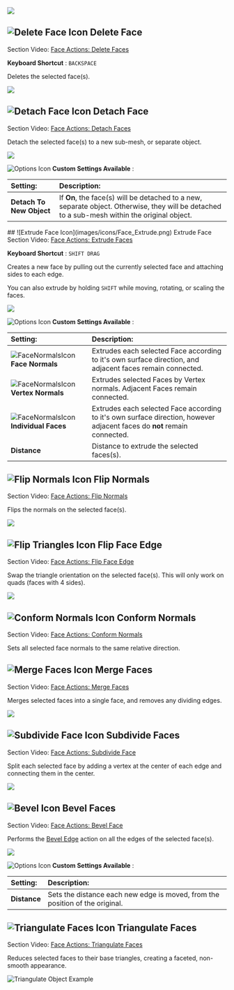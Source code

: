 <div class="site"><a href="https://youtu.be/Ta3HkV_qHTc"><img src="images/VidLink_GettingStarted_Slim.png"></a></div>


## ![Delete Face Icon](images/icons/Face_Delete.png) Delete Face

<div class="video-link">
Section Video: <a href="https://youtu.be/Iy6RBaKB9jU?list=PLrJfHfcFkLM-b6_N-musBp4MFaEnxpF6y">Face Actions: Delete Faces</a>
</div>

**Keyboard Shortcut** : `BACKSPACE`

Deletes the selected face(s).

![](images/DeleteFace_Example.png)


## ![Detach Face Icon](images/icons/Face_Detach.png) Detach Face

<div class="video-link">
Section Video: <a href="https://youtu.be/rqD8tQ3GOpA?list=PLrJfHfcFkLM-b6_N-musBp4MFaEnxpF6y">Face Actions: Detach Faces</a>
</div>

Detach the selected face(s) to a new sub-mesh, or separate object.

![](images/DetachFace_Example.png)

![Options Icon](images/icons/Options.png) **Custom Settings Available** :

|**Setting:** |**Description:** |
|:---|:---|
|__Detach To New Object__ |If **On**, the face(s) will be detached to a new, separate object. Otherwise, they will be detached to a sub-mesh within the original object. |


<a id="extrude">
## ![Extrude Face Icon](images/icons/Face_Extrude.png) Extrude Face

<div class="video-link">
Section Video: <a href="https://youtu.be/5IcZd8aIS68?list=PLrJfHfcFkLM-b6_N-musBp4MFaEnxpF6y">Face Actions: Extrude Faces</a>
</div>

**Keyboard Shortcut** : `SHIFT DRAG`

Creates a new face by pulling out the currently selected face and attaching sides to each edge.

You can also extrude by holding `SHIFT` while moving, rotating, or scaling the faces.

![](images/ExtrudeFace_Example.png)

![Options Icon](images/icons/Options.png) **Custom Settings Available** :

|**Setting:** |**Description:** |
|:---|:---|
| ![FaceNormalsIcon](images/icons/ExtrudeFace_FaceNormals.png) **Face Normals** |Extrudes each selected Face according to it's own surface direction, and adjacent faces remain connected. |
| ![FaceNormalsIcon](images/icons/ExtrudeFace_VertexNormals.png) **Vertex Normals** |Extrudes selected Faces by Vertex normals. Adjacent Faces remain connected. |
| ![FaceNormalsIcon](images/icons/ExtrudeFace_Individual.png) **Individual Faces** |Extrudes each selected Face according to it's own surface direction, however adjacent faces do **not** remain connected. |
|__Distance__ |Distance to extrude the selected faces(s). |


## ![Flip Normals Icon](images/icons/Face_FlipNormals.png) Flip Normals

<div class="video-link">
Section Video: <a href="https://youtu.be/RngRqt3L8H8?list=PLrJfHfcFkLM-b6_N-musBp4MFaEnxpF6y">Face Actions: Flip Normals</a>
</div>

Flips the normals on the selected face(s).

![](images/FlipFaceNormals_Example.png)


## ![Flip Triangles Icon](images/icons/Face_FlipTri.png) Flip Face Edge

<div class="video-link">
Section Video: <a href="https://youtu.be/ftIjv3tsTGc?list=PLrJfHfcFkLM-b6_N-musBp4MFaEnxpF6y">Face Actions: Flip Face Edge</a>
</div>

Swap the triangle orientation on the selected face(s). This will only work on quads (faces with 4 sides).

![](images/FlipTri_Example.png)


## ![Conform Normals Icon](images/icons/Face_ConformNormals.png) Conform Normals

<div class="video-link">
Section Video: <a href="https://youtu.be/a9T_xe4x2pU?list=PLrJfHfcFkLM-b6_N-musBp4MFaEnxpF6y">Face Actions: Conform Normals</a>
</div>

Sets all selected face normals to the same relative direction.


## ![Merge Faces Icon](images/icons/Face_Merge.png) Merge Faces

<div class="video-link">
Section Video: <a href="https://youtu.be/fMUHuWUXnP8?list=PLrJfHfcFkLM-b6_N-musBp4MFaEnxpF6y">Face Actions: Merge Faces</a>
</div>

Merges selected faces into a single face, and removes any dividing edges.

![](images/MergeFaces_Example.png)


## ![Subdivide Face Icon](images/icons/Face_Subdivide.png) Subdivide Faces

<div class="video-link">
Section Video: <a href="https://youtu.be/jgH1MHB6p3w?list=PLrJfHfcFkLM-b6_N-musBp4MFaEnxpF6y">Face Actions: Subdivide Face</a>
</div>

Split each selected face by adding a vertex at the center of each edge and connecting them in the center.

![](images/SubdivideFace_Example.png)


## ![Bevel Icon](images/icons/Edge_Bevel.png) Bevel Faces

<div class="video-link">
Section Video: <a href="https://youtu.be/2UbvKLQyDDc?list=PLrJfHfcFkLM-b6_N-musBp4MFaEnxpF6y">Face Actions: Bevel Face</a>
</div>

Performs the [Bevel Edge](edge#bevel) action on all the edges of the selected face(s).

![](images/BevelFace_Example.png)

![Options Icon](images/icons/Options.png) **Custom Settings Available** :

|**Setting:** |**Description:** |
|:---|:---|
|__Distance__ | Sets the distance each new edge is moved, from the position of the original. |


## ![Triangulate Faces Icon](images/icons/Face_Triangulate.png) Triangulate Faces

<div class="video-link">
Section Video: <a href="https://www.youtube.com/watch?v=tkbMt-XDj1I&index=3&list=PL1GU9r7hfosDHqJBqsBzkrLRDOH2EXCMa">Face Actions: Triangulate Faces</a>
</div>

Reduces selected faces to their base triangles, creating a faceted, non-smooth appearance. 

![Triangulate Object Example](images/TriangulateObject_Example.png)


